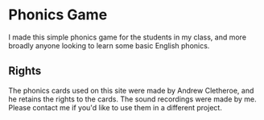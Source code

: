 # Phonics Game
I made this simple phonics game for the students in my class, and more broadly anyone looking to learn some basic English phonics. 

## Rights
The phonics cards used on this site were made by Andrew Cletheroe, and he retains the rights to the cards. The sound recordings were made by me. Please contact me if you'd like to use them in a different project. 
